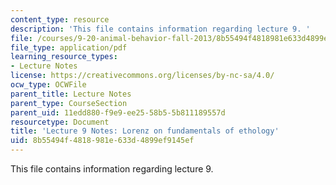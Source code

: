```yaml
---
content_type: resource
description: 'This file contains information regarding lecture 9. '
file: /courses/9-20-animal-behavior-fall-2013/8b55494f4818981e633d4899ef9145ef_MIT9_20F13_Lec9.pdf
file_type: application/pdf
learning_resource_types:
- Lecture Notes
license: https://creativecommons.org/licenses/by-nc-sa/4.0/
ocw_type: OCWFile
parent_title: Lecture Notes
parent_type: CourseSection
parent_uid: 11edd880-f9e9-ee25-58b5-5b811189557d
resourcetype: Document
title: 'Lecture 9 Notes: Lorenz on fundamentals of ethology'
uid: 8b55494f-4818-981e-633d-4899ef9145ef
---
```

This file contains information regarding lecture 9. 